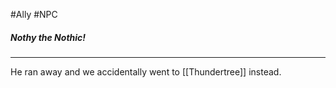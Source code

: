 #Ally #NPC

##### Nothy the Nothic!

---

He ran away and we accidentally went to [[Thundertree]] instead.
